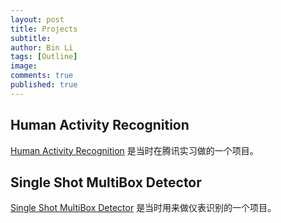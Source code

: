 ```yaml
---
layout: post
title: Projects
subtitle:
author: Bin Li
tags: [Outline]
image: 
comments: true
published: true
---
```


## Human Activity Recognition
[Human Activity Recognition](https://binlidaily.github.io/2019-01-03-LSTM-Human-Activity-Recognition/) 是当时在腾讯实习做的一个项目。

## Single Shot MultiBox Detector
[Single Shot MultiBox Detector](https://binlidaily.github.io/2018-09-29-single-shot-multibox-detector/) 是当时用来做仪表识别的一个项目。